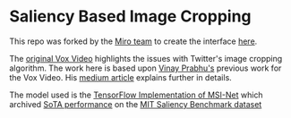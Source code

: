 # Saliency Based Image Cropping

This repo was forked by the [Miro team](https://miro.io/#) to create the interface [here](https://huggingface.co/spaces/jho/vox_saliency_demo).

The [original Vox Video](https://www.vox.com/videos/2021/3/31/22348722/ai-bias-racial-machine-learning) highlights the issues with Twitter's image cropping algorithm. The work here is based upon [Vinay Prabhu's](https://www.linkedin.com/in/vinay-prabhu-84619785/) previous work for the Vox Video. His [medium article](https://vinayprabhu.medium.com/scrutinizing-saliency-based-image-cropping-6b7a70cfb4f1) explains further in details.

The model used is the [TensorFlow Implementation of MSI-Net](https://github.com/alexanderkroner/saliency) which archived [SoTA performance](https://saliency.tuebingen.ai/results.html) on the [MIT Saliency Benchmark dataset](http://saliency.mit.edu/datasets.html)
